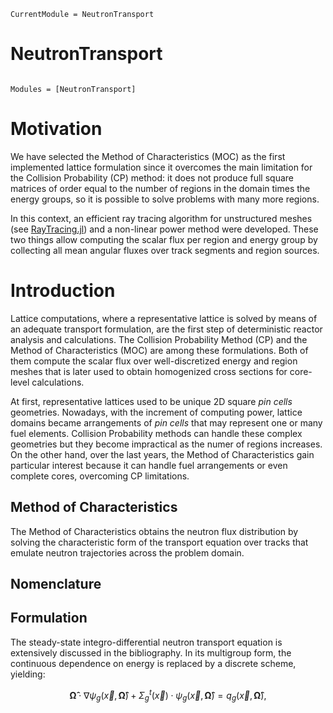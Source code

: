 ```@meta
CurrentModule = NeutronTransport
```

# NeutronTransport

```@index
```

```@autodocs
Modules = [NeutronTransport]
```

# Motivation

We have selected the Method of Characteristics (MOC) as the first implemented lattice formulation since it overcomes the main limitation for the Collision Probability (CP) method: it does not produce full square matrices of order equal to the number of regions in the domain times the energy groups, so it is possible to solve problems with many more regions.

In this context, an efficient ray tracing algorithm for unstructured meshes (see [RayTracing.jl](https://github.com/rvignolo/RayTracing.jl)) and a non-linear power method were developed. These two things allow computing the scalar flux per region and energy group by collecting all mean angular fluxes over track segments and region sources.

# Introduction

Lattice computations, where a representative lattice is solved by means of an adequate transport formulation, are the first step of deterministic reactor analysis and calculations. The Collision Probability Method (CP) and the Method of Characteristics (MOC) are among these formulations. Both of them compute the scalar flux over well-discretized energy and region meshes that is later used to obtain homogenized cross sections for core-level calculations.

At first, representative lattices used to be unique 2D square *pin cells* geometries. Nowadays, with the increment of computing power, lattice domains became arrangements of *pin cells* that may represent one or many fuel elements. Collision Probability methods can handle these complex geometries but they become impractical as the numer of regions increases. On the other hand, over the last years, the Method of Characteristics gain particular interest because it can handle fuel arrangements or even complete cores, overcoming CP limitations.

## Method of Characteristics

The Method of Characteristics obtains the neutron flux distribution by solving the characteristic form of the transport equation over tracks that emulate neutron trajectories across the problem domain.

## Nomenclature


## Formulation

The steady-state integro-differential neutron transport equation is extensively discussed in the bibliography. In its multigroup form, the continuous dependence on energy is replaced by a discrete scheme, yielding:

```math
\boldsymbol{\hat{\Omega}} \cdot \nabla \psi_g(\vec{x}, \boldsymbol{\hat{\Omega}})
 + \Sigma^t_g(\vec{x}) \cdot \psi_g(\vec{x}, \boldsymbol{\hat{\Omega}}) = q_g(\vec{x}, \boldsymbol{\hat{\Omega}}),
```
